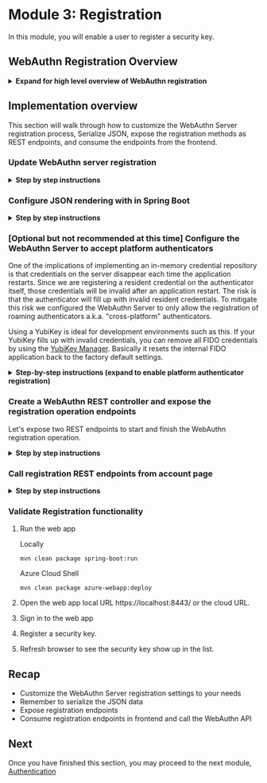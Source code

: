 # Module 3: Registration
In this module, you will enable a user to register a security key.

## WebAuthn Registration Overview

<details>
<summary><strong>Expand for high level overview of WebAuthn registration</strong></summary><p>

### Registration

Initiate a registration ceremony:

```java
byte[] userHandle = new byte[64];
random.nextBytes(userHandle);

PublicKeyCredentialCreationOptions request = rp.startRegistration(StartRegistrationOptions.builder()
    .user(UserIdentity.builder()
        .name("alice")
        .displayName("Alice Hypothetical")
        .id(new ByteArray(userHandle))
        .build())
    .build());
```

Serialize `request` to JSON and send it to the client:

```java
import com.fasterxml.jackson.databind.ObjectMapper;

@Bean 
public ObjectMapper objectMapper() {
    ObjectMapper mapper = new ObjectMapper();
    mapper.registerModule(new Jdk8Module());
    mapper.setVisibility(PropertyAccessor.FIELD, Visibility.ANY);
    mapper.configure(SerializationFeature.FAIL_ON_EMPTY_BEANS, false);
    mapper.setSerializationInclusion(Include.NON_NULL);
    mapper.setSerializationInclusion(Include.NON_ABSENT);
    return mapper;
}
```

Get the response from the client:

```java
String responseJson = /* ... */;
PublicKeyCredential<AuthenticatorAttestationResponse, ClientRegistrationExtensionOutputs> pkc =
    jsonMapper.readValue(responseJson, new TypeReference<PublicKeyCredential<AuthenticatorAttestationResponse, ClientRegistrationExtensionOutputs>>(){});
```

Validate the response:

```java
try {
    RegistrationResult result = rp.finishRegistration(FinishRegistrationOptions.builder()
        .request(request)
        .response(pkc)
        .build());
} catch (RegistrationFailedException e) { /* ... */ }
```

Update your database:

```java
storeCredential("alice", result.getKeyId(), result.getPublicKeyCose());
```

</p></details>


## Implementation overview
This section will walk through how to customize the WebAuthn Server registration process, Serialize JSON, expose the registration methods as REST endpoints, and consume the endpoints from the frontend.

### Update WebAuthn server registration

<details>
<summary><strong>Step by step instructions</strong></summary><p>

The webauthn-server-demo project has the concept of `AuthenticatedActions`. We will not be using `AuthenticatedActions` in this demo. Instead, we will use the Spring Security user session. First, a user will log in with a traditional username and password then register resident credential on a security key. This resident credential will enable usernameless passwordless authentication in the next module.

The current startRegistration() method only allows a single security key to be registered. Let's update it so that a user can add multiple security keys.

1. Open the `./src/main/java/com/example/demo/WebAuthnServer.java` class in your editor and 
2. Add the following import:
   ```
   import com.yubico.webauthn.data.AuthenticatorAttachment;
   ```
3. Modify the startRegistration() method to look like this:
    ```java
        public Either<String, RegistrationRequest> startRegistration(
            @NonNull String username,
            @NonNull String displayName,
            Optional<String> credentialNickname,
            boolean requireResidentKey
        ) {
            logger.trace("startRegistration username: {}, credentialNickname: {}", username, credentialNickname);

            if (username == null || username.isEmpty()) {
                return Either.left("username must not be empty.");
            }

            Collection<CredentialRegistration> registrations = userStorage.getRegistrationsByUsername(username);

            UserIdentity user;

            if (registrations.isEmpty()) {
                user = UserIdentity.builder()
                    .name(username)
                    .displayName(displayName)
                    .id(generateRandom(32))
                    .build();
            } else {
                user = registrations.stream().findAny().get().getUserIdentity();
            }

            RegistrationRequest request = new RegistrationRequest(
                username,
                credentialNickname,
                generateRandom(32),
                rp.startRegistration(
                    StartRegistrationOptions.builder()
                        .user(user)
                        .authenticatorSelection(Optional.of(AuthenticatorSelectionCriteria.builder()
                            .requireResidentKey(requireResidentKey)
                            .authenticatorAttachment(AuthenticatorAttachment.CROSS_PLATFORM)    // Default to roaming security keys (CROSS_PLATFORM). Comment out this line to enable either PLATFORM or CROSS_PLATFORM authenticators
                            .build()
                        ))
                        .build()
                )
            );

            registerRequestStorage.put(request.getRequestId(), request);

            return Either.right(request);
        }
    ```

</p></details>

### Configure JSON rendering with in Spring Boot 

<details>
<summary><strong>Step by step instructions</strong></summary><p>

1. Add the following to the import section of the `./src/main/java/com/example/demo/WebAuthnServer.java` class
```java
import org.springframework.context.annotation.Bean;
import com.fasterxml.jackson.datatype.jdk8.Jdk8Module;
import com.fasterxml.jackson.annotation.PropertyAccessor;
import com.fasterxml.jackson.annotation.JsonAutoDetect.Visibility;
import com.fasterxml.jackson.databind.SerializationFeature;
import static com.fasterxml.jackson.annotation.JsonInclude.Include;
```
2. Add the following method to the `./src/main/java/com/example/demo/WebAuthnServer.java` class. The ObjectMapper is configured to handle Optional types and not serialize fields to JSON that are null or absent.
```java
@Bean 
public ObjectMapper objectMapper() {
    ObjectMapper mapper = new ObjectMapper();
    mapper.registerModule(new Jdk8Module());
    mapper.setVisibility(PropertyAccessor.FIELD, Visibility.ANY);
    mapper.configure(SerializationFeature.FAIL_ON_EMPTY_BEANS, false);
    mapper.setSerializationInclusion(Include.NON_NULL);
    mapper.setSerializationInclusion(Include.NON_ABSENT);
    return mapper;
}
```

</p></details>

### [Optional but not recommended at this time] Configure the WebAuthn Server to accept platform authenticators
One of the implications of implementing an in-memory credential repository is that credentials on the server disappear each time the application restarts. Since we are registering a resident credential on the authenticator itself, those credentials will be invalid after an application restart. The risk is that the authenticator will fill up with invalid resident credentials. To mitigate this risk we configured the WebAuthn Server to only allow the registration of roaming authenticators a.k.a. "cross-platform" authenticators. 

Using a YubiKey is ideal for development environments such as this. If your YubiKey fills up with invalid credentials, you can remove all FIDO credentials by using the [YubiKey Manager](https://www.yubico.com/products/services-software/download/yubikey-manager/). Basically it resets the internal FIDO application back to the factory default settings. 

<details>
<summary><strong>Step-by-step instructions (expand to enable platform authenticator registration)</strong></summary><p>

To configure the WebAuthn Server to accept platform authenticators, such as Windows Hello comment out the `.authenticatorAttachment(AuthenticatorAttachment.CROSS_PLATFORM)` line. This workshop recommends that only test platform authenticators be registered as the instructions to remove invalid credentials from platform authenticators are not available at this time. E.g. Don't use your primary Windows Hello platform authenticator in this workshop.
```java
    ...
    RegistrationRequest request = new RegistrationRequest(
                username,
                credentialNickname,
                generateRandom(32),
                rp.startRegistration(
                    StartRegistrationOptions.builder()
                        .user(user)
                        .authenticatorSelection(Optional.of(AuthenticatorSelectionCriteria.builder()
                            .requireResidentKey(requireResidentKey)
                            //.authenticatorAttachment(AuthenticatorAttachment.CROSS_PLATFORM)    // Default to roaming security keys (CROSS_PLATFORM). Comment out this line to enable either PLATFORM or CROSS_PLATFORM authenticators
                            .build()
                        ))
                        .build()
                )
            );

            registerRequestStorage.put(request.getRequestId(), request);

            return Either.right(request);
        }
```
</p></details>

### Create a WebAuthn REST controller and expose the registration operation endpoints
Let's expose two REST endpoints to start and finish the WebAuthn registration operation.

<details>
<summary><strong>Step by step instructions</strong></summary><p>

1. Create WebAuthnController.java
   ```
   echo '' > ./src/main/java/com/example/demo/WebAuthnController.java
   ```
2. Open `./src/main/java/com/example/demo/WebAuthnController.java` in an editor and create the following class
    ```java
    package com.example.demo;

    import java.net.MalformedURLException;
    import java.util.Optional;
    import java.util.List;

    import com.example.demo.WebAuthnServer.SuccessfulAuthenticationResult;
    import com.example.demo.data.RegistrationRequest;
    import com.yubico.util.Either;

    import org.springframework.beans.factory.annotation.Autowired;
    import org.springframework.http.HttpStatus;
    import org.springframework.http.ResponseEntity;
    import org.springframework.security.access.prepost.PreAuthorize;
    import org.springframework.web.bind.annotation.PostMapping;
    import org.springframework.web.bind.annotation.RequestBody;
    import org.springframework.web.bind.annotation.RequestParam;
    import org.springframework.web.bind.annotation.RestController;
    import org.springframework.web.server.ResponseStatusException;

    import lombok.extern.slf4j.Slf4j;

    @RestController
    @Slf4j
    class WebAuthnController {

        @Autowired
        private WebAuthnServer webAuthnServer;

        @PostMapping("/register")
        @PreAuthorize("#username == authentication.principal.username")
        ResponseEntity<RegistrationRequest> startRegistration(@RequestParam("username") String username,
                @RequestParam("displayName") String displayName,
                @RequestParam("credentialNickname") Optional<String> credentialNickname,
                @RequestParam(value = "requireResidentKey", defaultValue = "false") boolean requireResidentKey)
                throws MalformedURLException {
                    log.trace("startRegistration username: {}, displayName: {}, credentialNickname: {}, requireResidentKey: {}", username, displayName, credentialNickname, requireResidentKey);

                    Either<String, RegistrationRequest> result = webAuthnServer.startRegistration(username, displayName, credentialNickname, requireResidentKey);

                    if (result.isRight()) {
                        return ResponseEntity.status(HttpStatus.OK).body(result.right().get());
                    } else {
                        throw new ResponseStatusException(HttpStatus.BAD_REQUEST, result.left().get());
                    }

        }

        @PostMapping("/register/finish")
        ResponseEntity<WebAuthnServer.SuccessfulRegistrationResult> finishRegistration(@RequestBody String responseJson) {
            log.trace("finishRegistration responseJson: {}", responseJson);

            Either<List<String>, WebAuthnServer.SuccessfulRegistrationResult> result = webAuthnServer.finishRegistration(responseJson);

            if (result.isRight()) {
                return ResponseEntity.status(HttpStatus.OK).body(result.right().get());
            } else {
                throw new ResponseStatusException(HttpStatus.BAD_REQUEST, result.left().get().toString());
            }

        }
    }
    ```

</p></details>

### Call registration REST endpoints from account page

<details>
<summary><strong>Step by step instructions</strong></summary><p>

1. Open the `./src/main/resources/templates/account.html` page in an editor
2. In the header section add cross site request forgery token details. Our JavaScript requires the CSRF token to call our REST endpoints
    ```javascript
    <meta th:name="_csrf" th:content="${_csrf.token}"/>
    <meta th:name="_csrf_header" th:content="${_csrf.headerName}"/>
    ```
3. In the header section also add the following JavaScript references
    ```javascript
    <script src="https://ajax.googleapis.com/ajax/libs/jquery/3.4.0/jquery.min.js"></script>
    <script type="module" src="/lib/fetch/fetch-3.0.0.js"></script>
    <script src="/lib/base64js/base64js-1.3.0.min.js"></script>
    <script src="/js/base64url.js"></script>
    <script src="/js/webauthn.js"></script>
    ```
4. In the header section add the following so that our JavaScript can get a handle on the username of the currently signed in user.
    ```javascript
    <sec:authentication property="name" var="username" />
    ```
5. In the header section add the following javascript to call our REST endpoints and register a security key
    ```javascript
        <script>
            $(function () {
                $('#takeAction').hide();
            });

            function setStatus(statusText) {
                $('#status').text(statusText);
            }           

            function submitResponse(url, requestId, response) {
                console.log('submitResponse', url, requestId, response);
        
                var token = $("meta[name='_csrf']").attr("content"); 
        
                const body = {
                    requestId,
                    credential: response,
                };
                console.log('body', JSON.stringify(body));
                
                return fetch(url, {
                    method: 'POST',
                    headers: {
                        'X-CSRF-TOKEN': token
                    },
                    body: JSON.stringify(body),
                }).then(response => response.json())
                ;
            }
        
            function register() {
                $('#takeAction').show();
                const username = '[[${#authentication.getPrincipal().getUsername()}]]';
                const displayName = '[[${#authentication.getPrincipal().getUsername()}]]';
                const credentialNickname = $("#inputNickname").val();
                const requireResidentKey = true;
        
                var token = $("meta[name='_csrf']").attr("content"); 
        
                return fetch('/register', {
                    method: 'POST',
                    headers: {
                        'X-CSRF-TOKEN': token
                    },
                    body: new URLSearchParams({
                    username,
                    displayName,
                    credentialNickname,
                    requireResidentKey,
                    })
                    
                })
                .then(response => response.json())
                .then(function(request) {
                    console.log('request succeeded with JSON response', request)
                    
                    return webauthn.createCredential(request.publicKeyCredentialCreationOptions)
                    .then(webauthn.responseToObject)
                    .then(function (publicKeyCredential) { 
                        console.log("publicKeyCredential ", publicKeyCredential);
            
                        url = '/register/finish';
                        return submitResponse(url, request.requestId, publicKeyCredential);
                    })
                })
                .then(data => {
                    if (data && data.success) {
                        console.log("Success!");
                        setStatus("Success!");
                    } else {
                        console.log("Error!");
                        setStatus('Error!');
                    }
                    $('#takeAction').hide();
                    console.log(data);
                    return data;
                })
                ;
            }
         </script>
    ```
6. In the body section add the following UI to register a security key
    ```html
        <div class="container">
            <h4>Register a Security Key</h4>
            <div class="form-inline">
                <div class="form-group mx-sm-3 mb-2">
                    <label for="inputNickname" class="sr-only">Nickname</label>
                    <input type="text" class="form-control" id="inputNickname" placeholder="Nickname">
                </div>
                <button onclick="register()" class="btn btn-primary mb-2">Register</button>
            </div>
            <p id="status"></p>
            <div id="takeAction">
                <p class="text-justify">Please insert and take action on the security key.</p>
                <div class="spinner-border" role="status">
                    <span class="sr-only">Loading...</span>
                </div>
            </div>
        </div>
    ```
</p></details>

### Validate Registration functionality
1. Run the web app
    
    Locally
    ```
    mvn clean package spring-boot:run
    ```

    Azure Cloud Shell
    ```
    mvn clean package azure-webapp:deploy
    ```
   
2. Open the web app local URL https://localhost:8443/ or the cloud URL.
3. Sign in to the web app
4. Register a security key.
5. Refresh browser to see the security key show up in the list.

## Recap
* Customize the WebAuthn Server registration settings to your needs
* Remember to serialize the JSON data
* Expose registration endpoints
* Consume registration endpoints in frontend and call the WebAuthn API

## Next
Once you have finished this section, you may proceed to the next module, [Authentication](../4_Authentication/README.md)